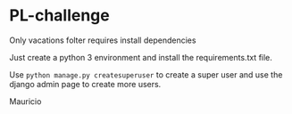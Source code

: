 # PL-challenge

Only vacations folter requires install dependencies

Just create a python 3 environment and install the requirements.txt file.

Use `python manage.py createsuperuser` to create a super user and use the django admin page to create more users.


Mauricio
